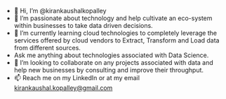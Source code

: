 - 👋 Hi, I’m @kirankaushalkopalley
- 👀 I’m passionate about technology and help cultivate an eco-system within businesses to take data driven decisions. 
- 🌱 I’m currently learning cloud technologies to completely leverage the services offered by cloud vendors to Extract, Transform and Load data from different sources.
- Ask me anything about technologies associated with Data Science.
- 💞️ I’m looking to collaborate on any projects associated with data and help new businesses by consulting and improve their throughput.
- 📫 Reach me on my LinkedIn or at my email kirankaushal.kopalley@gmail.com

<!---
kirankaushalkopalley/kirankaushalkopalley is a ✨ special ✨ repository because its `README.md` (this file) appears on your GitHub profile.
You can click the Preview link to take a look at your changes.
--->
